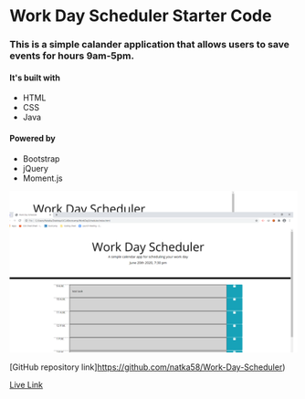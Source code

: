 # Work Day Scheduler Starter Code

### This is a simple calander application that allows users to save events for hours 9am-5pm. 
#### It's built with 
* HTML
* CSS
* Java
#### Powered by 
* Bootstrap
* jQuery
* Moment.js

![What the quiz looks like ](Images/print.png)

[GitHub repository link]https://github.com/natka58/Work-Day-Scheduler)

[Live Link](https://natka58.github.io/Work-Day-Scheduler/)
